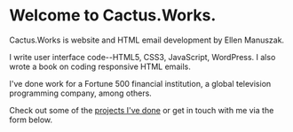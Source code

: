 ---
---

# Welcome to Cactus.Works.

Cactus.Works is website and HTML email development by Ellen Manuszak.

I write user interface code--HTML5, CSS3, JavaScript, WordPress.  I also wrote a book on coding responsive HTML emails.

I've done work for a Fortune 500 financial institution, a global television programming company, among others.

Check out some of the [projects I've done](work.html) or get in touch with me via the form below.